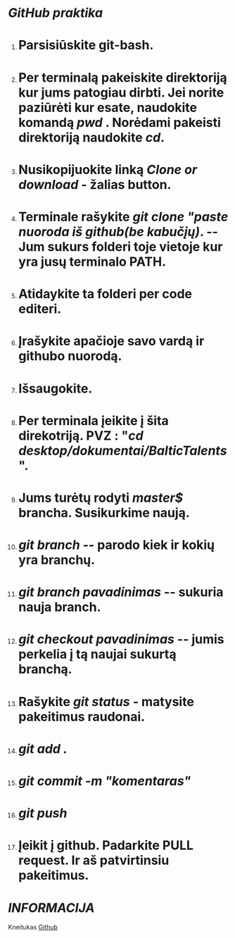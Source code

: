 
# *GitHub praktika*

   1. # Parsisiūskite git-bash.
   2. # Per terminalą pakeiskite direktoriją kur jums patogiau dirbti.  Jei norite paziūrėti kur esate, naudokite komandą  *pwd* . Norėdami pakeisti direktoriją naudokite *cd*.
   3. # Nusikopijuokite linką *Clone or download* - žalias button.
   4. # Terminale rašykite *git clone "paste nuoroda iš github(be kabučįų)*. -- Jum sukurs folderi toje vietoje kur yra jusų terminalo PATH. 
   5. # Atidaykite ta folderi per code editeri.
   6. # Įrašykite apačioje savo vardą ir githubo nuorodą.
   7. # Išsaugokite.
   8. # Per terminala įeikite į šita direkotriją. PVZ : "*cd desktop/dokumentai/BalticTalents*". 
   9. # Jums turėtų rodyti *master$* brancha. Susikurkime naują.
   10. # *git branch* -- parodo kiek ir kokių yra branchų.
   11. # *git branch pavadinimas*  -- sukuria nauja branch.
   12. # *git checkout pavadinimas* -- jumis perkelia į tą naujai sukurtą branchą.
   9. # Rašykite *git status* - matysite pakeitimus raudonai.
   10. # *git add .*
   11. # *git commit -m "komentaras"* #
   12. # *git push*
   13. # Įeikit į github. Padarkite PULL request. Ir aš patvirtinsiu pakeitimus.


  

# *INFORMACIJA*


Kneitukas [Github](https://github.com/Kneitukas)
